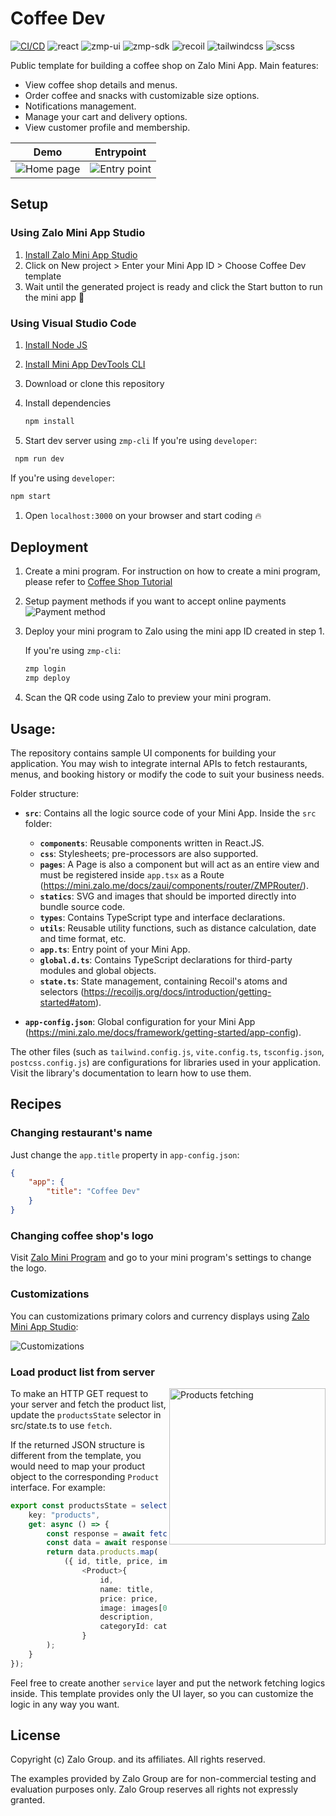 # Coffee Dev

<p style="display: flex; flex-wrap: wrap; gap: 4px">
  <a href="https://github.com/zalo-MiniApp/zaui-coffee/actions/workflows/zalo-mini-app.yml" style="display: flex">
    <img alt="CI/CD" src="https://github.com/zalo-MiniApp/zaui-coffee/actions/workflows/zalo-mini-app.yml/badge.svg" />
  </a>
  <img alt="react" src="https://img.shields.io/github/package-json/dependency-version/Zalo-MiniApp/zaui-coffee/react" />
  <img alt="zmp-ui" src="https://img.shields.io/github/package-json/dependency-version/Zalo-MiniApp/zaui-coffee/zmp-ui" />
  <img alt="zmp-sdk" src="https://img.shields.io/github/package-json/dependency-version/Zalo-MiniApp/zaui-coffee/zmp-sdk" />
  <img alt="recoil" src="https://img.shields.io/github/package-json/dependency-version/Zalo-MiniApp/zaui-coffee/recoil" />
  <img alt="tailwindcss" src="https://img.shields.io/github/package-json/dependency-version/Zalo-MiniApp/zaui-coffee/dev/tailwindcss" />
  <img alt="scss" src="https://img.shields.io/github/package-json/dependency-version/Zalo-MiniApp/zaui-coffee/dev/sass" />
</p>

Public template for building a coffee shop on Zalo Mini App. Main features:

-   View coffee shop details and menus.
-   Order coffee and snacks with customizable size options.
-   Notifications management.
-   Manage your cart and delivery options.
-   View customer profile and membership.

|                      Demo                       |                  Entrypoint                  |
| :---------------------------------------------: | :------------------------------------------: |
| <img src="./docs/preview.webp" alt="Home page"> | <img src="./docs/qr.webp" alt="Entry point"> |

## Setup

### Using Zalo Mini App Studio

1. [Install Zalo Mini App Studio](https://mini.zalo.me/docs/dev-tools)
1. Click on New project > Enter your Mini App ID > Choose Coffee Dev template
1. Wait until the generated project is ready and click the Start button to run the mini app 🚀

### Using Visual Studio Code

1. [Install Node JS](https://nodejs.org/en/download/)
1. [Install Mini App DevTools CLI](https://mini.zalo.me/docs/dev-tools/cli/intro/)
1. Download or clone this repository
1. Install dependencies

    ```bash
    npm install
    ```

1. Start dev server using `zmp-cli`
   If you're using `developer`:

```bash
 npm run dev
```

If you're using `developer`:

```bash
npm start
```

1. Open `localhost:3000` on your browser and start coding 🔥

## Deployment

1. Create a mini program. For instruction on how to create a mini program, please refer to [Coffee Shop Tutorial](https://mini.zalo.me/docs/tutorial/step-1/#1-tạo-một-ứng-dụng-zalo-mini-program-mới-trên-trang-chủ-của-zalo-mini-program)

1. Setup payment methods if you want to accept online payments
   ![](./docs/payment.png "Payment method")

1. Deploy your mini program to Zalo using the mini app ID created in step 1.

    If you're using `zmp-cli`:

    ```bash
    zmp login
    zmp deploy
    ```

1. Scan the QR code using Zalo to preview your mini program.

## Usage:

The repository contains sample UI components for building your application. You may wish to integrate internal APIs to fetch restaurants, menus, and booking history or modify the code to suit your business needs.

Folder structure:

-   **`src`**: Contains all the logic source code of your Mini App. Inside the `src` folder:

    -   **`components`**: Reusable components written in React.JS.
    -   **`css`**: Stylesheets; pre-processors are also supported.
    -   **`pages`**: A Page is also a component but will act as an entire view and must be registered inside `app.tsx` as a Route (https://mini.zalo.me/docs/zaui/components/router/ZMPRouter/).
    -   **`statics`**: SVG and images that should be imported directly into bundle source code.
    -   **`types`**: Contains TypeScript type and interface declarations.
    -   **`utils`**: Reusable utility functions, such as distance calculation, date and time format, etc.
    -   **`app.ts`**: Entry point of your Mini App.
    -   **`global.d.ts`**: Contains TypeScript declarations for third-party modules and global objects.
    -   **`state.ts`**: State management, containing Recoil's atoms and selectors (https://recoiljs.org/docs/introduction/getting-started#atom).

-   **`app-config.json`**: Global configuration for your Mini App (https://mini.zalo.me/docs/framework/getting-started/app-config).

The other files (such as `tailwind.config.js`, `vite.config.ts`, `tsconfig.json`, `postcss.config.js`) are configurations for libraries used in your application. Visit the library's documentation to learn how to use them.

## Recipes

### Changing restaurant's name

Just change the `app.title` property in `app-config.json`:

```json
{
	"app": {
		"title": "Coffee Dev"
	}
}
```

### Changing coffee shop's logo

Visit [Zalo Mini Program](https://mini.zalo.me/) and go to your mini program's settings to change the logo.

### Customizations

You can customizations primary colors and currency displays using [Zalo Mini App Studio](https://mini.zalo.me/docs/dev-tools):

![Customizations](./docs/customizations.webp)

### Load product list from server

<img src="./docs/products-fetching.webp" alt="Products fetching" width="250" align="right">

To make an HTTP GET request to your server and fetch the product list, update the `productsState` selector in src/state.ts to use `fetch`.

If the returned JSON structure is different from the template, you would need to map your product object to the corresponding `Product` interface. For example:

```ts
export const productsState = selector<Product[]>({
	key: "products",
	get: async () => {
		const response = await fetch("https://dummyjson.com/products");
		const data = await response.json();
		return data.products.map(
			({ id, title, price, images, description, category }) =>
				<Product>{
					id,
					name: title,
					price: price,
					image: images[0],
					description,
					categoryId: category
				}
		);
	}
});
```

Feel free to create another `service` layer and put the network fetching logics inside. This template provides only the UI layer, so you can customize the logic in any way you want.

## License

Copyright (c) Zalo Group. and its affiliates. All rights reserved.

The examples provided by Zalo Group are for non-commercial testing and evaluation
purposes only. Zalo Group reserves all rights not expressly granted.
